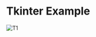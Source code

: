 # Tkinter Example

![T1](https://github.com/Mhd-hassan/Tkinter_Eg/assets/136459865/fa946fcb-23f5-4315-8b3f-54d66a8f47fe)
